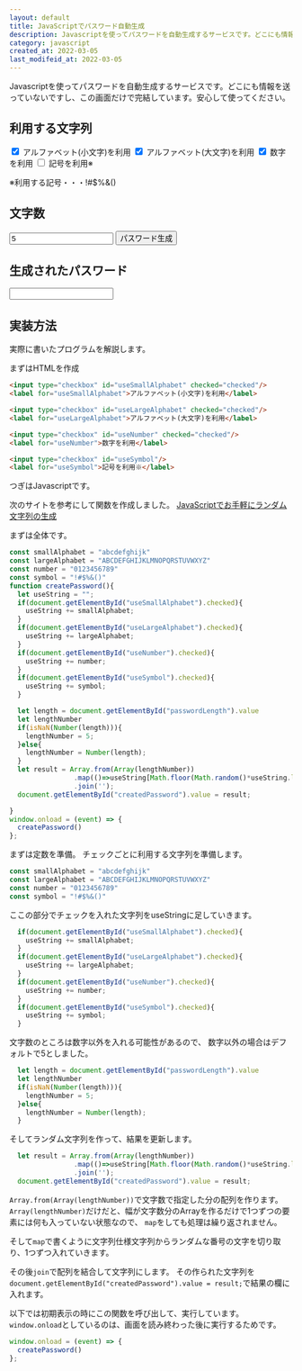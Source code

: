 ```yaml
---
layout: default
title: JavaScriptでパスワード自動生成
description: Javascriptを使ってパスワードを自動生成するサービスです。どこにも情報を送っていないですし、この画面だけで完結しています。安心して使ってください。
category: javascript
created_at: 2022-03-05
last_modifeid_at: 2022-03-05
---
```


<script>
  const smallAlphabet = "abcdefghijk"
  const largeAlphabet = "ABCDEFGHIJKLMNOPQRSTUVWXYZ"
  const number = "0123456789"
  const symbol = "!#$%&()"

  function createPassword(){
    let useString = "";
    if(document.getElementById("useSmallAlphabet").checked){
      useString += smallAlphabet;
    }
    if(document.getElementById("useLargeAlphabet").checked){
      useString += largeAlphabet;
    }
    if(document.getElementById("useNumber").checked){
      useString += number;
    }
    if(document.getElementById("useSymbol").checked){
      useString += symbol;
    }

    let length = document.getElementById("passwordLength").value
    let lengthNumber
    if(isNaN(Number(length))){
      lengthNumber = 5;
    }else{
      lengthNumber = Number(length);
    }
    let result = Array.from(Array(lengthNumber))
                  .map(()=>useString[Math.floor(Math.random()*useString.length)])
                  .join('');
    document.getElementById("createdPassword").value = result;

  }
  window.onload = (event) => {
    createPassword()
  };
</script>

Javascriptを使ってパスワードを自動生成するサービスです。どこにも情報を送っていないですし、この画面だけで完結しています。安心して使ってください。

## 利用する文字列

<input type="checkbox" id="useSmallAlphabet" checked="checked"/>
<label for="useSmallAlphabet">アルファベット(小文字)を利用</label>

<input type="checkbox" id="useLargeAlphabet" checked="checked"/>
<label for="useLargeAlphabet">アルファベット(大文字)を利用</label>

<input type="checkbox" id="useNumber" checked="checked"/>
<label for="useNumber">数字を利用</label>

<input type="checkbox" id="useSymbol"/>
<label for="useSymbol">記号を利用※</label>

※利用する記号・・・!#$%&()

## 文字数

<input type="text" id="passwordLength" value="5"/>

<input type="button" onclick="createPassword()" value="パスワード生成"/>

## 生成されたパスワード

<input type="text" id="createdPassword" readonly="readonly"/>



## 実装方法

実際に書いたプログラムを解説します。

まずはHTMLを作成

```Html
<input type="checkbox" id="useSmallAlphabet" checked="checked"/>
<label for="useSmallAlphabet">アルファベット(小文字)を利用</label>

<input type="checkbox" id="useLargeAlphabet" checked="checked"/>
<label for="useLargeAlphabet">アルファベット(大文字)を利用</label>

<input type="checkbox" id="useNumber" checked="checked"/>
<label for="useNumber">数字を利用</label>

<input type="checkbox" id="useSymbol"/>
<label for="useSymbol">記号を利用※</label>
```

つぎはJavascriptです。

次のサイトを参考にして関数を作成しました。
[JavaScriptでお手軽にランダム文字列の生成](https://qiita.com/fukasawah/items/db7f0405564bdc37820e)

まずは全体です。

```Javascript
const smallAlphabet = "abcdefghijk"
const largeAlphabet = "ABCDEFGHIJKLMNOPQRSTUVWXYZ"
const number = "0123456789"
const symbol = "!#$%&()"
function createPassword(){
  let useString = "";
  if(document.getElementById("useSmallAlphabet").checked){
    useString += smallAlphabet;
  }
  if(document.getElementById("useLargeAlphabet").checked){
    useString += largeAlphabet;
  }
  if(document.getElementById("useNumber").checked){
    useString += number;
  }
  if(document.getElementById("useSymbol").checked){
    useString += symbol;
  }

  let length = document.getElementById("passwordLength").value
  let lengthNumber
  if(isNaN(Number(length))){
    lengthNumber = 5;
  }else{
    lengthNumber = Number(length);
  }
  let result = Array.from(Array(lengthNumber))
                .map(()=>useString[Math.floor(Math.random()*useString.length)])
                .join('');
  document.getElementById("createdPassword").value = result;

}
window.onload = (event) => {
  createPassword()
};
```

まずは定数を準備。
チェックごとに利用する文字列を準備します。

```Javascript
const smallAlphabet = "abcdefghijk"
const largeAlphabet = "ABCDEFGHIJKLMNOPQRSTUVWXYZ"
const number = "0123456789"
const symbol = "!#$%&()"
```



ここの部分でチェックを入れた文字列をuseStringに足していきます。
```Javascript
  if(document.getElementById("useSmallAlphabet").checked){
    useString += smallAlphabet;
  }
  if(document.getElementById("useLargeAlphabet").checked){
    useString += largeAlphabet;
  }
  if(document.getElementById("useNumber").checked){
    useString += number;
  }
  if(document.getElementById("useSymbol").checked){
    useString += symbol;
  }
```

文字数のところは数字以外を入れる可能性があるので、
数字以外の場合はデフォルトで5としました。
```Javascript
  let length = document.getElementById("passwordLength").value
  let lengthNumber
  if(isNaN(Number(length))){
    lengthNumber = 5;
  }else{
    lengthNumber = Number(length);
  }
```

そしてランダム文字列を作って、結果を更新します。
```Javascript
  let result = Array.from(Array(lengthNumber))
                .map(()=>useString[Math.floor(Math.random()*useString.length)])
                .join('');
  document.getElementById("createdPassword").value = result;
```

`Array.from(Array(lengthNumber))`で文字数で指定した分の配列を作ります。
`Array(lengthNumber)`だけだと、幅が文字数分のArrayを作るだけで1つずつの要素には何も入っていない状態なので、
`map`をしても処理は繰り返されません。

そして`map`で書くように文字列仕様文字列からランダムな番号の文字を切り取り、1つずつ入れていきます。

その後`join`で配列を結合して文字列にします。
その作られた文字列を`document.getElementById("createdPassword").value = result;`で結果の欄に入れます。

以下では初期表示の時にこの関数を呼び出して、実行しています。
`window.onload`としているのは、画面を読み終わった後に実行するためです。
```Javascript
window.onload = (event) => {
  createPassword()
};
```


